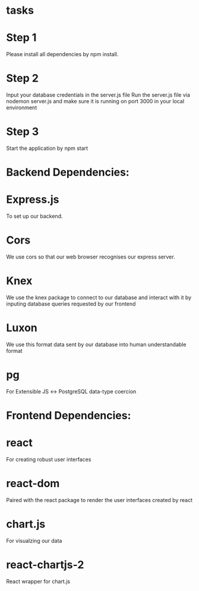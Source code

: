 # tasks

# Step 1
Please install all dependencies by npm install.

# Step 2
Input your database credentials in the server.js file
Run the server.js file via nodemon server.js and make sure it is running on port 3000 in your local environment

# Step 3
Start the application by npm start 

# Backend Dependencies:
# Express.js
To set up our backend.
# Cors
We use cors so that our web browser recognises our express server.
# Knex
We use the knex package to connect to our database and interact with it by inputing database queries requested by our frontend
# Luxon
We use this format data sent by our database into human understandable format
# pg
For Extensible JS ↔ PostgreSQL data-type coercion

# Frontend Dependencies:
# react
For creating robust user interfaces

# react-dom
Paired with the react package to render the user interfaces created by react

# chart.js
For visualzing our data 

# react-chartjs-2
React wrapper for chart.js

